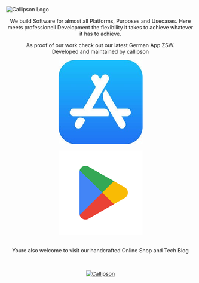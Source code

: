 <img src="https://cdn.shopify.com/s/files/1/0655/5087/6900/files/B70C6418-4EC0-44C0-8485-F22BBEC44718.png?v=1690015274" alt="Callipson Logo" border="0" />
<p align="center">We build Software for almost all Platforms, Purposes and Usecases. Here meets professionell Development the flexibility it takes to achieve whatever it has to achieve.</p>
<p align="center">As proof of our work check out our latest German App ZSW. <br> Developed and maintained by callipson</p>
<div align="center">
  

[![App Store](appstore-images.jpg)](https://apps.apple.com/de/app/zsw/id6502181270)

[![Play Store](playstore-images.png)](https://play.google.com/store/apps/details?id=com.ZusammenStehenWir)
<br><br>
<p align="center">Youre also welcome to visit our handcrafted Online Shop and Tech Blog</p>
<br>
    

[![Callipson](https://cdn.shopify.com/s/files/1/0655/5087/6900/files/callipson-white-bg_24987243-6d3f-45b2-af85-dbe810c769ec.png?v=1690002775)](https://callipson.com)



</div>
